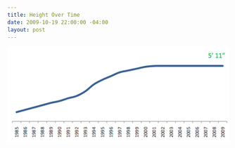 ```yaml
---
title: Height Over Time
date: 2009-10-19 22:00:00 -04:00
layout: post
---
```


<img src="/images/height-over-time.png" />
